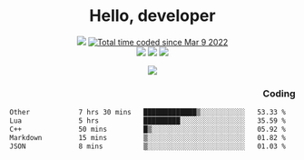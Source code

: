# <div align='center' >Hello, developer</div>

<div align='center'>
  <a ><img src="https://img.shields.io/badge/dynamic/json?url=https%3A%2F%2Fapi.swo.moe%2Fstats%2Fgithub%2FFree-Aaron-Li&query=count&color=181717&label=GitHub&labelColor=282c34&logo=github&suffix=+follows&cacheSeconds=3600"></a>
  <a href="https://wakatime.com/@fe40087f-8eae-48dc-9950-ad0633db1591"><img src="https://wakatime.com/badge/user/fe40087f-8eae-48dc-9950-ad0633db1591.svg" alt="Total time coded since Mar 9 2022" /></a>
</div>
<div align='center'>
  <a><img src="https://img.shields.io/badge/C%2FC%2B%2B%20-%20%2375664D"></a>
  <a><img src="https://img.shields.io/badge/Kotlin%20-%20%2375664D"></a>
  <a><img src="https://img.shields.io/badge/JavaScript%20-%20%2375664D"></a>
</div>

<p align="center">
  <img src="https://readme-typing-svg.demolab.com/?lines=你好!+开发者;Hello!+ developer&font=Fira%20Code&center=true&width=380&height=50&duration=4000&pause=1000">
</p>


<div align='right'>
  <h3>Coding</h3>
</div>

<!--START_SECTION:waka-->

```txt
Other            7 hrs 30 mins   █████████████▒░░░░░░░░░░░   53.33 %
Lua              5 hrs           █████████░░░░░░░░░░░░░░░░   35.59 %
C++              50 mins         █▒░░░░░░░░░░░░░░░░░░░░░░░   05.92 %
Markdown         15 mins         ▒░░░░░░░░░░░░░░░░░░░░░░░░   01.82 %
JSON             8 mins          ▒░░░░░░░░░░░░░░░░░░░░░░░░   01.03 %
```

<!--END_SECTION:waka-->




